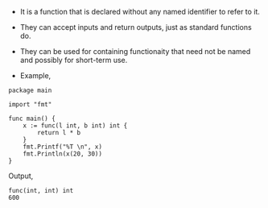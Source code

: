 * It is a function that is declared without any named identifier to refer to it. 

* They can accept inputs and return outputs, just as standard functions do. 

* They can be used for containing functionaity that need not be named and possibly for short-term use. 

* Example,

```
package main

import "fmt"

func main() {
	x := func(l int, b int) int {
		return l * b
	}
	fmt.Printf("%T \n", x)
	fmt.Println(x(20, 30))
}
```
Output,
```
func(int, int) int 
600
```
